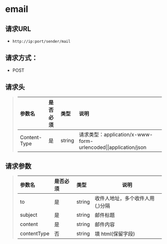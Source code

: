 # email

## 请求URL

- `http://ip:port/sender/mail`

## 请求方式：

- POST

## 请求头

>|参数名|是否必须|类型|说明|
>|:----|:---|:----- |:-----|
>|Content-Type |是  |string |请求类型：application/x-www-form-urlencoded&#124;&#124;application/json|

## 请求参数

>|参数名|是否必须|类型|说明|
>|:----|:---|:----- |--------  |
>|to|是  |string | 收件人地址，多个收件人用(,)分隔|
>|subject|是  |string | 邮件标题|
>|content|是  |string | 邮件内容|
>|contentType|否  |string |填 html(保留字段)|

